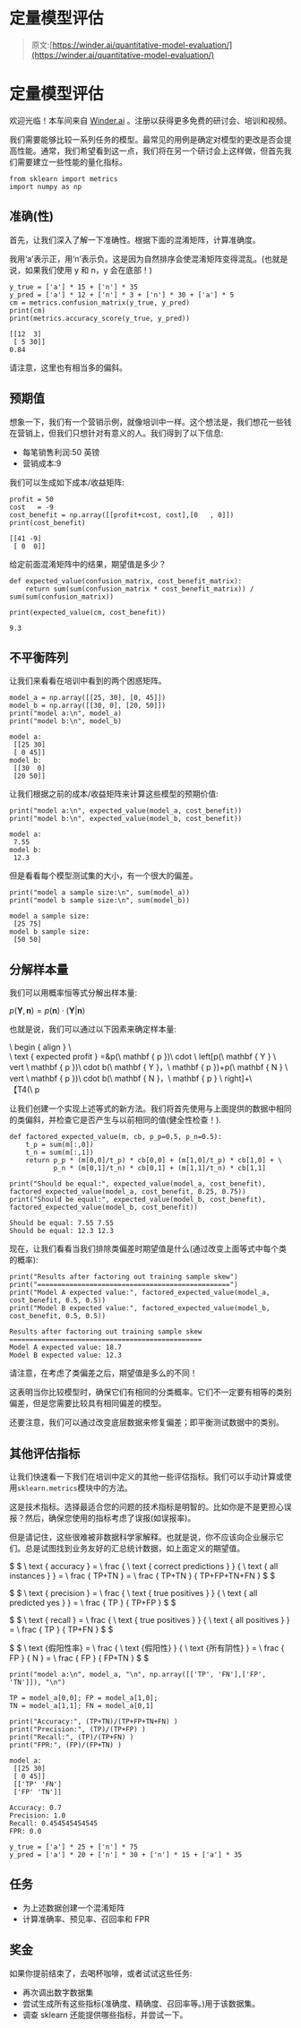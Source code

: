 # 定量模型评估

> 原文:[https://winder.ai/quantitative-model-evaluation/](https://winder.ai/quantitative-model-evaluation/)

# 定量模型评估

欢迎光临！本车间来自 [Winder.ai](https://Winder.ai/?utm_source=winderresearch&utm_medium=notebook&utm_campaign=workshop&utm_term=individual) 。注册以获得更多免费的研讨会、培训和视频。

我们需要能够比较一系列任务的模型。最常见的用例是确定对模型的更改是否会提高性能。通常，我们希望看到这一点，我们将在另一个研讨会上这样做，但首先我们需要建立一些性能的量化指标。

```
from sklearn import metrics
import numpy as np 
```

## 准确(性)

首先，让我们深入了解一下准确性。根据下面的混淆矩阵，计算准确度。

我用‘a’表示正，用‘n’表示负。这是因为自然排序会使混淆矩阵变得混乱。(也就是说，如果我们使用 y 和 n，y 会在底部！)

```
y_true = ['a'] * 15 + ['n'] * 35
y_pred = ['a'] * 12 + ['n'] * 3 + ['n'] * 30 + ['a'] * 5
cm = metrics.confusion_matrix(y_true, y_pred)
print(cm)
print(metrics.accuracy_score(y_true, y_pred)) 
```

```
[[12  3]
 [ 5 30]]
0.84 
```

请注意，这里也有相当多的偏斜。

## 预期值

想象一下，我们有一个营销示例，就像培训中一样。这个想法是，我们想花一些钱在营销上，但我们只想针对有意义的人。我们得到了以下信息:

*   每笔销售利润:50 英镑
*   营销成本:9

我们可以生成如下成本/收益矩阵:

```
profit = 50
cost   = -9
cost_benefit = np.array([[profit+cost, cost],[0   , 0]])
print(cost_benefit) 
```

```
[[41 -9]
 [ 0  0]] 
```

给定前面混淆矩阵中的结果，期望值是多少？

```
def expected_value(confusion_matrix, cost_benefit_matrix):
    return sum(sum(confusion_matrix * cost_benefit_matrix)) / sum(sum(confusion_matrix))

print(expected_value(cm, cost_benefit)) 
```

```
9.3 
```

## 不平衡阵列

让我们来看看在培训中看到的两个困惑矩阵。

```
model_a = np.array([[25, 30], [0, 45]])
model_b = np.array([[30, 0], [20, 50]])
print("model a:\n", model_a)
print("model b:\n", model_b) 
```

```
model a:
 [[25 30]
 [ 0 45]]
model b:
 [[30  0]
 [20 50]] 
```

让我们根据之前的成本/收益矩阵来计算这些模型的预期价值:

```
print("model a:\n", expected_value(model_a, cost_benefit))
print("model b:\n", expected_value(model_b, cost_benefit)) 
```

```
model a:
 7.55
model b:
 12.3 
```

但是看看每个模型测试集的大小，有一个很大的偏差。

```
print("model a sample size:\n", sum(model_a))
print("model b sample size:\n", sum(model_b)) 
```

```
model a sample size:
 [25 75]
model b sample size:
 [50 50] 
```

## 分解样本量

我们可以用概率恒等式分解出样本量:

$p(\mathbf{Y},\mathbf{n}) = p(\mathbf{n})\cdotp(\mathbf{Y} \vert \mathbf{n})$

也就是说，我们可以通过以下因素来确定样本量:

\ begin { align } \ \
\ text { expected profit } =&p(\ mathbf { p })\ cdot \ left[p(\ mathbf { Y } \ vert \ mathbf { p })\ cdot b(\ mathbf { Y }，\ mathbf { p })+p(\ mathbf { N } \ vert \ mathbf { p })\ cdot b(\ mathbf { N }，\ mathbf { p } \ right]+\ \
【T4(\ p

让我们创建一个实现上述等式的新方法。我们将首先使用与上面提供的数据中相同的类偏斜，并检查它是否产生与以前相同的值(健全性检查！).

```
def factored_expected_value(m, cb, p_p=0.5, p_n=0.5):
    t_p = sum(m[:,0])
    t_n = sum(m[:,1])
    return p_p * (m[0,0]/t_p) * cb[0,0] + (m[1,0]/t_p) * cb[1,0] + \
           p_n * (m[0,1]/t_n) * cb[0,1] + (m[1,1]/t_n) * cb[1,1]

print("Should be equal:", expected_value(model_a, cost_benefit), factored_expected_value(model_a, cost_benefit, 0.25, 0.75))
print("Should be equal:", expected_value(model_b, cost_benefit), factored_expected_value(model_b, cost_benefit)) 
```

```
Should be equal: 7.55 7.55
Should be equal: 12.3 12.3 
```

现在，让我们看看当我们排除类偏差时期望值是什么(通过改变上面等式中每个类的概率):

```
print("Results after factoring out training sample skew")
print("================================================")
print("Model A expected value:", factored_expected_value(model_a, cost_benefit, 0.5, 0.5))
print("Model B expected value:", factored_expected_value(model_b, cost_benefit, 0.5, 0.5)) 
```

```
Results after factoring out training sample skew
================================================
Model A expected value: 18.7
Model B expected value: 12.3 
```

请注意，在考虑了类偏差之后，期望值是多么的不同！

这表明当你比较模型时，确保它们有相同的分类概率。它们不一定要有相等的类别偏差，但是您需要比较具有相同偏差的模型。

还要注意，我们可以通过改变底层数据来修复偏差；即平衡测试数据中的类别。

## 其他评估指标

让我们快速看一下我们在培训中定义的其他一些评估指标。我们可以手动计算或使用`sklearn.metrics`模块中的方法。

这是技术指标。选择最适合您的问题的技术指标是明智的。比如你是不是更担心误报？然后，确保您使用的指标考虑了误报(如误报率)。

但是请记住，这些很难被非数据科学家解释。也就是说，你不应该向企业展示它们。总是试图找到业务友好的汇总统计数据，如上面定义的期望值。

$ $ \ text { accuracy } = \ frac { \ text { correct predictions } } { \ text { all instances } } = \ frac { TP+TN } = \ frac { TP+TN } { TP+FP+TN+FN } $ $

$ $ \ text { precision } = \ frac { \ text { true positives } } { \ text { all predicted yes } } = \ frac { TP } { TP+FP } $ $

$ $ \ text { recall } = \ frac { \ text { true positives } } { \ text { all positives } } = \ frac { TP } { TP+FN } $ $

$ $ \ text {假阳性率} = \ frac { \ text {假阳性} } { \ text {所有阴性} } = \ frac { FP } { N } = \ frac { FP } { FP+TN } $ $

```
print("model a:\n", model_a, "\n", np.array([['TP', 'FN'],['FP', 'TN']]), "\n")

TP = model_a[0,0]; FP = model_a[1,0];
TN = model_a[1,1]; FN = model_a[0,1]

print("Accuracy:", (TP+TN)/(TP+FP+TN+FN) )
print("Precision:", (TP)/(TP+FP) )
print("Recall:", (TP)/(TP+FN) )
print("FPR:", (FP)/(FP+TN) ) 
```

```
model a:
 [[25 30]
 [ 0 45]]
 [['TP' 'FN']
 ['FP' 'TN']]

Accuracy: 0.7
Precision: 1.0
Recall: 0.454545454545
FPR: 0.0 
```

```
y_true = ['a'] * 25 + ['n'] * 75
y_pred = ['a'] * 20 + ['n'] * 30 + ['n'] * 15 + ['a'] * 35 
```

## 任务

*   为上述数据创建一个混淆矩阵
*   计算准确率、预见率、召回率和 FPR

## 奖金

如果你提前结束了，去喝杯咖啡，或者试试这些任务:

*   再次调出数字数据集
*   尝试生成所有这些指标(准确度、精确度、召回率等。)用于该数据集。
*   调查 sklearn 还能提供哪些指标，并尝试一下。
